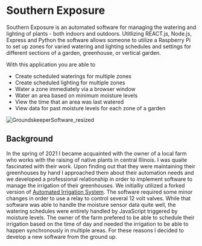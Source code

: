 # Southern Exposure

Southern Exposure is an automated software for managing the watering and lighting of plants - both indoors and outdoors.  Utitlizing REACT.js, Node.js, Express and Python the software allows someone to utilize a Raspberry Pi to set up zones for varied watering and lighting schedules and settings for different sections of a garden, greenhouse, or vertical garden.  

With this application you are able to
- Create scheduled waterings for multiple zones
- Create scheduled lighting for multiple zones
- Water a zone immediately via a browser window
- Water an area based on minimum moisture levels
- View the time that an area was last watered
- View data for past moisture levels for each zone of a garden


![GroundskeeperSoftware_resized](https://user-images.githubusercontent.com/30629717/160464091-c2859f13-dc74-4eec-87be-277f57043ff4.jpg)


## Background

In the spring of 2021 I became acquainted with the owner of a local farm who works with the raising of native plants in central Illinois. I was quaite fascinated with their work.  Upon finding out that they were maintaining their greenhouses by hand I approached them about their automation needs and we developed a professional relationship in order to implement software to manage the irrigation of their greenhouses.  We initialliy utilized a forked version of [Automated Irrigation System](https://github.com/PatrickHallek/automated-irrigation-system).  The software required some minor changes in order to use a relay to control several 12 volt valves. While that software was able to handle the moisture sensor data quite well, the watering schedules were entirely handled by JavaScript triggered by moisture levels.  The owner of the farm prefered to be able to schedule their irrigation based on the time of day and needed the irrigation to be able to happen synchronously in multiple areas.  For these reasons I decided to develop a new software from the ground up.
